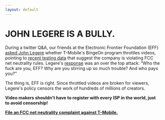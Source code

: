 ```yaml
---
layout: default
---
```


# JOHN LEGERE IS A BULLY.

During a twitter Q&A, our friends at the Electronic Frontier Foundation (EFF) [asked John Legere](https://twitter.com/EFF/status/685199019161726976) whether T-Mobile's BingeOn program throttles videos, pointing to [recent testing data](https://www.eff.org/deeplinks/2016/01/eff-confirms-t-mobiles-bingeon-optimization-just-throttling-applies) that suggest the company is violating FCC net neutrality rules. Legere's [response](https://twitter.com/JohnLegere/status/685201130427531264) was an over the top attack: “Who the fuck are you, EFF? Why are you stirring up so much trouble? And who pays you?”

The thing is, EFF is right. Since throttled videos are broken for viewers, Legere's policy censors the work of hundreds of millions of creators.

**Video makers shouldn't have to register with every ISP in the world, just to avoid censorship!** 

**[File an FCC net neutrality complaint against T-Mobile.](https://consumercomplaints.fcc.gov/hc/en-us/requests/new?ticket_form_id=38824)**

